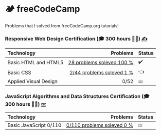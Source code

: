 # 🏕️ freeCodeCamp
Problems that I solved  from freeCodeCamp.org tutorials! 


### Responsive Web Design Certification (:mortar_board: 300 hours 👨‍💻) [✍️](https://vvpetkov.github.io/freeCodeCamp/Responsive-Web-Design/index.html)

| Technology | Problems | Status |
|    :---      |     ---:     |     :---      |
| Basic HTML and HTML5    |  [28 problems soleved 100 %](https://vvpetkov.github.io/freeCodeCamp/Responsive-Web-Design/Basic-HTML-and-HTML5/index.html)    |  :heavy_check_mark: |
| Basic CSS    |  [2/44 problems soleved 1 %](https://vvpetkov.github.io/freeCodeCamp/Responsive-Web-Design/Basic-CSS/index.html)     | :point_left:     |
|Applied Visual Design| 0/52 |:zzz:      |   


### JavaScript Algorithms and Data Structures Certification (:mortar_board: 300 hours 👨‍💻) [:zzz:](https://vvpetkov.github.io/freeCodeCamp/JavaScript-Algorithms-and-Data-Structures/index.html)
| Technology | Problems | Status |
|    :---      |     ---:     |     :---      |
| Basic JavaScript 0/110    |  [0/110 problems soleved 0 %](https://vvpetkov.github.io/freeCodeCamp/JavaScript-Algorithms-and-Data-Structures/index.html)    |  :zzz:|









[comment]: <> (Technology)
[comment]: <> ("science of craft", from Greek τέχνη, techne, "art, skill, cunning of hand"; and -λογία, -logia) 
[comment]: <> (is the sum of techniques, skills, methods, and processes used in the production of goods or services or in the accomplishment of objectives, such as scientific investigation.)

[comment]: <> (This is a comment, it will not be included)
[comment]: <> (in  the output file unless you use it in)
[comment]: <> (a reference style link.)
[//]: <> (This is also a comment.)
[//]: # (This may be the most platform independent comment)

[comment]: <> (:heavy_check_mark:)
[comment]: <> (:zzz:)
[comment]: <> (👨‍💻)
[comment]: <> (:point_left:)
[comment]: <> (:moyai:)
[comment]: <> (:mortar_board:)
[comment]: <> (:x:)
[comment]: <> (:high_brightness:)
[comment]: <> (:gear:)
[comment]: <> (:octocat:)
[comment]: <> (:factory:)
[comment]: <> (✍️)
[comment]: <> (:pencil2:)
